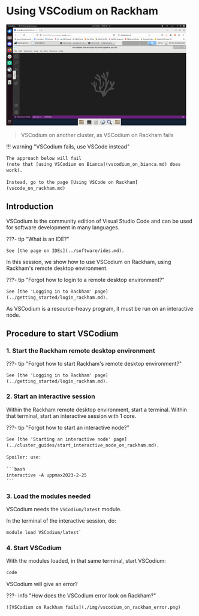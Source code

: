 # Using VSCodium on Rackham

![VSCodium on another cluster, as VSCodium on Rackham fails](./img/vscodium_on_bianca_480_x_270.png)

> VSCodium on another cluster, as VSCodium on Rackham fails

!!! warning "VSCodium fails, use VSCode instead"

    The approach below will fail
    (note that [using VSCodium on Bianca](vscodium_on_bianca.md) does work).

    Instead, go to the page [Using VSCode on Rackham](vscode_on_rackham.md)

## Introduction

VSCodium is the community edition of Visual Studio Code
and can be used for software development in many languages.

???- tip "What is an IDE?"

    See [the page on IDEs](../software/ides.md).

In this session, we show how to use VSCodium on Rackham,
using Rackham's remote desktop environment.

???- tip "Forgot how to login to a remote desktop environment?"

    See [the 'Logging in to Rackham' page](../getting_started/login_rackham.md).

As VSCodium is a resource-heavy program,
it must be run on an interactive node.

## Procedure to start VSCodium

### 1. Start the Rackham remote desktop environment

???- tip "Forgot how to start Rackham's remote desktop environment?"

    See [the 'Logging in to Rackham' page](../getting_started/login_rackham.md).

### 2. Start an interactive session

Within the Rackham remote desktop environment, start a terminal.
Within that terminal, start an interactive session with 1 core.

???- tip "Forgot how to start an interactive node?"

    See [the 'Starting an interactive node' page](../cluster_guides/start_interactive_node_on_rackham.md).

    Spoiler: use:

    ```bash
    interactive -A uppmax2023-2-25
    ```

### 3. Load the modules needed

VSCodium needs the `VSCodium/latest` module.

In the terminal of the interactive session, do:

```bash
module load VSCodium/latest`
```

### 4. Start VSCodium

With the modules loaded,
in that same terminal,
start VSCodium:

```bash
code
```

VSCodium will give an error?

???- info "How does the VSCodium error look on Rackham?"

    ![VSCodium on Rackham fails](./img/vscodium_on_rackham_error.png)
